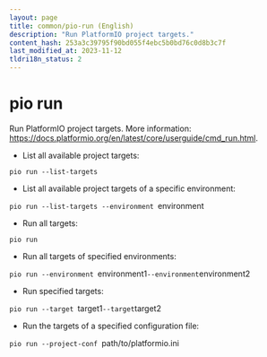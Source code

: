 ```yaml
---
layout: page
title: common/pio-run (English)
description: "Run PlatformIO project targets."
content_hash: 253a3c39795f90bd055f4ebc5b0bd76c0d8b3c7f
last_modified_at: 2023-11-12
tldri18n_status: 2
---
```

# pio run

Run PlatformIO project targets.
More information: <https://docs.platformio.org/en/latest/core/userguide/cmd_run.html>.

- List all available project targets:

`pio run --list-targets`

- List all available project targets of a specific environment:

`pio run --list-targets --environment `<span class="tldr-var badge badge-pill bg-dark-lm bg-white-dm text-white-lm text-dark-dm font-weight-bold">environment</span>

- Run all targets:

`pio run`

- Run all targets of specified environments:

`pio run --environment `<span class="tldr-var badge badge-pill bg-dark-lm bg-white-dm text-white-lm text-dark-dm font-weight-bold">environment1</span>` --environment `<span class="tldr-var badge badge-pill bg-dark-lm bg-white-dm text-white-lm text-dark-dm font-weight-bold">environment2</span>

- Run specified targets:

`pio run --target `<span class="tldr-var badge badge-pill bg-dark-lm bg-white-dm text-white-lm text-dark-dm font-weight-bold">target1</span>` --target `<span class="tldr-var badge badge-pill bg-dark-lm bg-white-dm text-white-lm text-dark-dm font-weight-bold">target2</span>

- Run the targets of a specified configuration file:

`pio run --project-conf `<span class="tldr-var badge badge-pill bg-dark-lm bg-white-dm text-white-lm text-dark-dm font-weight-bold">path/to/platformio.ini</span>
